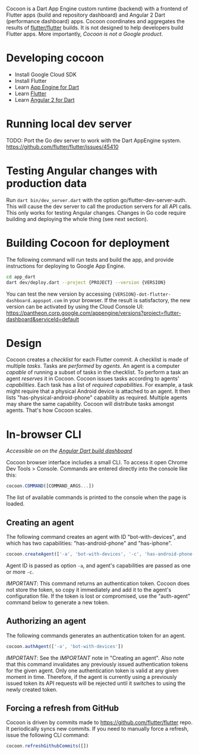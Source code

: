 Cocoon is a Dart App Engine custom runtime (backend) with a frontend of Flutter
apps (build and repository dashboard) and Angular 2 Dart (performance dashboard)
apps. Cocoon coordinates and aggregates the results of [flutter/flutter](https://github.com/flutter/flutter) 
builds. It is not designed to help developers build Flutter apps. More 
importantly, *Cocoon is not a Google product*.

# Developing cocoon

* Install Google Cloud SDK
* Install Flutter
* Learn [App Engine for Dart](https://github.com/dart-lang/appengine_samples)
* Learn [Flutter](https://flutter.dev/docs/get-started/codelab)
* Learn [Angular 2 for Dart](https://angular.io/docs/dart/latest/quickstart.html)

# Running local dev server

TODO: Port the Go dev server to work with the Dart AppEngine system. https://github.com/flutter/flutter/issues/45410

# Testing Angular changes with production data

Run `dart bin/dev_server.dart` with the option go/flutter-dev-server-auth. This will cause the dev
server to call the production servers for all API calls. This only works for testing Angular
changes. Changes in Go code require building and deploying the whole thing (see next section).

# Building Cocoon for deployment

The following command will run tests and build the app, and provide instructions
for deploying to Google App Engine.

```sh
cd app_dart
dart dev/deploy.dart --project {PROJECT} --version {VERSION}
```

You can test the new version by accessing `{VERSION}-dot-flutter-dashboard.appspot.com` in your
browser. If the result is satisfactory, the new version can be activated by using the Cloud Console
UI: https://pantheon.corp.google.com/appengine/versions?project=flutter-dashboard&serviceId=default

# Design

Cocoon creates a _checklist_ for each Flutter commit. A checklist is made of
multiple _tasks_. Tasks are _performed_ by _agents_. An agent is a computer
_capable_ of running a subset of tasks in the checklist. To perform a task an
agent _reserves_ it in Cocoon. Cocoon issues tasks according to agents'
_capabilities_. Each task has a list of _required capabilities_. For example,
a task might require that a physical Android device is attached to an agent. It
then lists "has-physical-android-phone" capability as required. Multiple agents
may share the same capability. Cocoon will distribute tasks amongst agents.
That's how Cocoon scales.

# In-browser CLI

*Accessible on on the [Angular Dart build dashboard](https://flutter-dashboard.appspot.com/old_build.html)*

Cocoon browser interface includes a small CLI. To access it open Chrome Dev
Tools > Console. Commands are entered directly into the console like this:

```javascript
cocoon.COMMAND([COMMAND_ARGS...])
```

The list of available commands is printed to the console when the page is
loaded.

## Creating an agent

The following command creates an agent with ID "bot-with-devices", and which has
two capabilities: "has-android-phone" and "has-iphone".

```javascript
cocoon.createAgent(['-a', 'bot-with-devices', '-c', 'has-android-phone', '-c', 'has-iphone'])
```

Agent ID is passed as option `-a`, and agent's capabilities are passed as one or
more `-c`.

*IMPORTANT*: This command returns an authentication token. Cocoon does not store
the token, so copy it immediately and add it to the agent's configuration file.
If the token is lost or compromised, use the "auth-agent" command below to
generate a new token.

## Authorizing an agent

The following commands generates an authentication token for an agent.

```javascript
cocoon.authAgent(['-a', 'bot-with-devices'])
```

*IMPORTANT*: See the *IMPORTANT* note in "Creating an agent". Also note that
this command invalidates any previously issued authentication tokens for the
given agent. Only one authentication token is valid at any given moment in time.
Therefore, if the agent is currently using a previously issued token its API
requests will be rejected until it switches to using the newly created token.

## Forcing a refresh from GitHub

Cocoon is driven by commits made to https://github.com/flutter/flutter repo. It
periodically syncs new commits. If you need to manually force a refresh, issue
the following CLI command:

```javascript
cocoon.refreshGithubCommits([])
```
